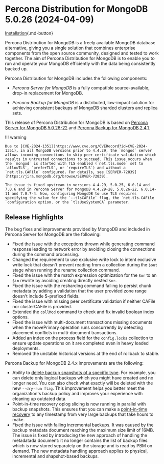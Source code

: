 # Percona Distribution for MongoDB 5.0.26 (2024-04-09)

[Installation](installation.md){.md-button}

Percona Distribution for MongoDB is a freely available MongoDB database alternative, giving you a single solution that combines enterprise components from the open source community, designed and tested to work together. The aim of Percona Distribution for MongoDB is to enable you to run and operate your
MongoDB efficiently with the data being consistently backed up.

Percona Distribution for MongoDB includes the following components:

* *Percona Server for MongoDB* is a fully compatible source-available, drop-in replacement
for MongoDB.

* *Percona Backup for MongoDB* is a distributed, low-impact solution for achieving
consistent backups of MongoDB sharded clusters and replica sets.

This release of Percona Distribution for MongoDB is based on [Percona Server for MongoDB 5.0.26-22](https://docs.percona.com/percona-server-for-mongodb/5.0/release_notes/5.0.26-22.html) and [Percona Backup for MongoDB 2.4.1](https://docs.percona.com/percona-backup-mongodb/release-notes/2.4.1.html).

!!! warning

    Due to [CVE-2024-1351](https://www.cve.org/CVERecord?id=CVE-2024-1351), in all MongoDB versions prior to 4.4.29, the `mongod` server allows incoming connections to skip peer certificate validation which results in untrusted connections to succeed. This issue occurs when the `mongod` is started with TLS enabled (`net.tls.mode` set to `allowTLS`, `preferTLS`, or `requireTLS`) and without a `net.tls.CAFile` configured. For details, see [SERVER-72839](https://jira.mongodb.org/browse/SERVER-72839).

    The issue is fixed upstream in versions 4.4.29, 5.0.25, 6.0.14 and 7.0.6 and in Percona Server for MongoDB 4.4.29-28, 5.0.26-22, 6.0.14-11 and 7.0.7-4. Now, configuring MongoDB to use TLS requires specifying the value for the `--tlsCAFile` flag, the `net.tls.CAFile `configuration option, or the `tlsUseSystemCA` parameter.

## Release Highlights

The bug fixes and improvements provided by MongoDB and included in Percona Server for MongoDB are the following:

* Fixed the issue with the exceptions thrown while generating command response leading to network error by avoiding closing the connections during the command processing.
* Changed the requirement to use exclusive write lock to intent exclusive write lock that doesn't prevent reading from a collection during the `$out` stage when running the rename collection command.
* Fixed the issue with the match expression optimization for the `$or` to an `$in` rewrite by avoiding creating directly nested `$or`.
* Fixed the issue with the resharding command failing to persist chunk metadata by adding a validation that the user provided zone range doesn't include $-prefixed fields.
* Fixed the issue with missing peer certificate validation if neither CAFile nor clusterCAFile is provided.
* Extended the `collMod` command to check and fix invalid boolean index options.
* Fixed the issue with multi-document transactions missing documents when the movePrimary operation runs concurrently by detecting placement conflicts in multi-document transactions.
* Added an index on the process field for the `config.locks` collection to ensure update operations on it are completed even in heavy loaded deployments.
* Removed the unstable historical versions at the end of rollback to stable.

Percona Backup for MongoDB 2.4.x improvements are the following:

* Ability to [delete backup snapshots of a specific type](https://docs.percona.com/percona-backup-mongodb/usage/delete-backup.html#__tabbed_2_3). For example, you can delete only logical backups which you might have created and no longer need. You can also check what exactly will be deleted with the new `--dry-run flag`. This improvement helps you better meet the organization's backup policy and improves your experience with cleaning up outdated data.
* Point-in-time recovery oplog slicing is now running in parallel with backup snapshots. This ensures that you can make a [point-in-time recovery](https://docs.percona.com/percona-backup-mongodb/usage/pitr-tutorial.html) to any timestamp from very large backups that take hours to make.
* Fixed the issue with failing incremental backups. It was caused by the backup metadata document reaching the maximum size limit of 16MB. The issue is fixed by introducing the new approach of handling the metadatada document: it no longer contains the list of backup files which is now stored separately on the storage and is read by PBM on demand. The new metadata handling approach applies to physical, incremental and shapshot-based backups.
